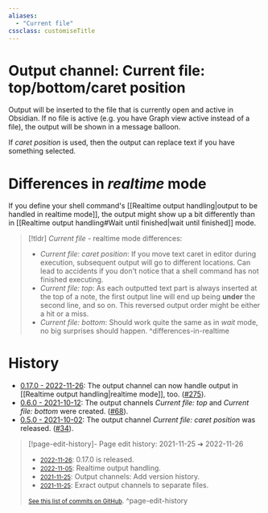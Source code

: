 ```yaml
---
aliases:
  - "Current file"
cssclass: customiseTitle
---
```

# Output channel: Current file: top/bottom/caret position
Output will be inserted to the file that is currently open and active in Obsidian. If no file is active (e.g. you have Graph view active instead of a file), the output will be shown in a message balloon.
 
If *caret position* is used, then the output can replace text if you have something selected.

# Differences in *realtime* mode  
  
If you define your shell command's [[Realtime output handling|output to be handled in realtime mode]], the output might show up a bit differently than in [[Realtime output handling#Wait until finished|wait until finished]] mode.  
  
> [!tldr] _Current file_ - realtime mode differences:
> - *Current file: caret position*: If you move text caret in editor during execution, subsequent output will go to different locations. Can lead to accidents if you don't notice that a shell command has not finished executing.
> - *Current file: top*: As each outputted text part is always inserted at the top of a note, the first output line will end up being **under** the second line, and so on. This reversed output order might be either a hit or a miss.
> - *Current file: bottom*: Should work quite the same as in *wait* mode, no big surprises should happen.
> ^differences-in-realtime

# History
- [0.17.0 - 2022-11-26](https://github.com/Taitava/obsidian-shellcommands/blob/main/CHANGELOG.md#0170---2022-11-26): The output channel can now handle output in [[Realtime output handling|realtime mode]], too. ([#275](https://github.com/Taitava/obsidian-shellcommands/issues/275)).
- [0.6.0 - 2021-10-12](https://github.com/Taitava/obsidian-shellcommands/blob/main/CHANGELOG.md#060---2021-10-12): The output channels *Current file: top* and *Current file: bottom* were created. ([#68](https://github.com/Taitava/obsidian-shellcommands/issues/68)).
- [0.5.0 - 2021-10-02](https://github.com/Taitava/obsidian-shellcommands/blob/main/CHANGELOG.md#050---2021-10-02): The output channel *Current file: caret position* was released. ([#34](https://github.com/Taitava/obsidian-shellcommands/issues/34)).

> [!page-edit-history]- Page edit history: 2021-11-25 &#10132; 2022-11-26
> - [<small>2022-11-26</small>](https://github.com/Taitava/obsidian-shellcommands-documentation/commit/c96937ed11df76038408f3b8e89529e6732878fc): 0.17.0 is released.
> - [<small>2022-11-05</small>](https://github.com/Taitava/obsidian-shellcommands-documentation/commit/ba41cfb111b3cfd904f82df2746ef4689d9abba3): Realtime output handling.
> - [<small>2021-11-25</small>](https://github.com/Taitava/obsidian-shellcommands-documentation/commit/64f383151f457c2fc72d844566d8a8a4d92a2b3c): Output channels: Add version history.
> - [<small>2021-11-25</small>](https://github.com/Taitava/obsidian-shellcommands-documentation/commit/e98d750bc24d867629c6de1fa5019c31b6e87f49): Exract output channels to separate files.
> 
> [<small>See this list of commits on GitHub</small>](https://github.com/Taitava/obsidian-shellcommands-documentation/commits/main/./Output%20handling/Output%20channel%20-%20Current%20file.md).
> ^page-edit-history